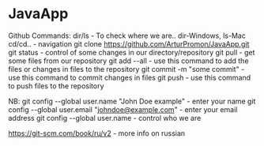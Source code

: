 # JavaApp
Github
Commands:
dir/ls - To check where we are.. dir-Windows, ls-Mac
cd/cd.. - navigation
git clone https://github.com/ArturPromon/JavaApp.git
git status - control of some changes in our directory/repository
git pull - get some files from our repository
git add --all - use this command to add the files or changes in files to the repository
git commit -m "some commit" - use this command to commit changes in files
git push - use this command to push files to the repository

NB:
git config --global user.name "John Doe example" - enter your name
git config --global user.email "johndoe@example.com" - enter your email address
git config --global user.name - control who we are

https://git-scm.com/book/ru/v2 - more info on russian
